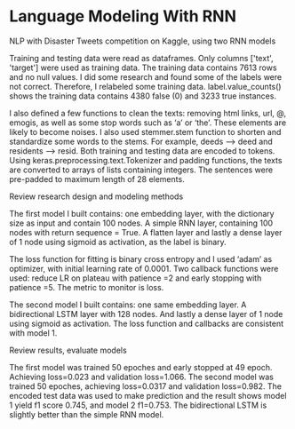 # Language Modeling With RNN
 NLP with Disaster Tweets competition on Kaggle, using two RNN models

 Training and testing data were read as dataframes. Only columns ['text', 'target'] were used as training data.
 The training data contains 7613 rows and no null values. I did some research and found some of the labels were not correct. Therefore, I relabeled some training data. label.value_counts() shows the training data contains 4380 false (0) and 3233 true instances.

 I also defined a few functions to clean the texts: removing html links, url, @, emogis, as well as some stop words such as ‘a’ or ‘the’. These elements are likely to become noises. I also used stemmer.stem function to shorten and standardize some words to the stems. For example, deeds --> deed and residents --> resid.
 Both training and testing data are encoded to tokens. Using  keras.preprocessing.text.Tokenizer and padding functions, the texts are converted to arrays of lists containing integers. The sentences were pre-padded to maximum length of 28 elements.

 Review research design and modeling methods

 The first model I built contains: one embedding layer, with the dictionary size as input and contain 100 nodes. A simple RNN layer, containing 100 nodes with return sequence = True. A flatten layer and lastly a dense layer of 1 node using sigmoid as activation, as the label is binary.

 The loss function for fitting is binary cross entropy and I used ‘adam’ as optimizer, with initial learning rate of 0.0001. Two callback functions were used: reduce LR on plateau with patience =2 and early stopping with patience =5. The metric to monitor is loss.

 The second model I built contains: one same embedding layer. A bidirectional LSTM layer with 128 nodes. And lastly a dense layer of 1 node using sigmoid as activation. The loss function and callbacks are consistent with model 1.

 Review results, evaluate models
 
 The first model was trained 50 epoches and early stopped at 49 epoch. Achieving loss=0.023 and validation loss=1.066. The second model was trained 50 epoches, achieving loss=0.0317 and validation loss=0.982.
 The encoded test data was used to make prediction and the result shows model 1 yield f1 score 0.745, and model 2 f1=0.753. The bidirectional LSTM is slightly better than the simple RNN model.
